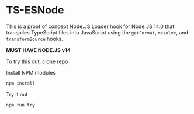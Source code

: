 # TS-ESNode

This is a proof of concept Node.JS Loader hook for Node.JS 14.0 that transpiles TypeScript files into JavaScript using the `getFormat`, `resolve`, and `transformSource` hooks.

**MUST HAVE NODE.JS v14**

To try this out, clone repo

Install NPM modules

```
npm install
```

Try it out

```
npm run try
```
